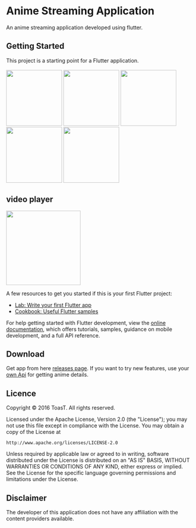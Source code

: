 # Anime Streaming Application

An anime streaming application developed using flutter.

## Getting Started

This project is a starting point for a Flutter application. <br><br>
<img src="https://user-images.githubusercontent.com/46423269/221140736-85b6786a-94b0-4269-bb64-65b1b1615df9.jpg" width="150">
<img src="https://user-images.githubusercontent.com/46423269/221140758-f97ec819-ffb5-4856-a3d6-ce77f90cd884.jpg" width="150">
<img src="https://user-images.githubusercontent.com/46423269/221140766-10d4e74f-1e5e-48dc-9465-82e4652827ce.jpg" width="150">
<img src="https://user-images.githubusercontent.com/46423269/221140780-9183d7fb-c41e-40b6-bc0a-cf967eec052e.jpg" width="150">
<img src="https://user-images.githubusercontent.com/46423269/221140785-ed0ab297-c97b-48d8-ba39-5e00cca5e83c.jpg" width="150">
<br>
## video player <br>
<img src="https://user-images.githubusercontent.com/46423269/221140773-4c033ffe-2aae-454e-b7d3-eddb29402d64.jpg" width="200">


A few resources to get you started if this is your first Flutter project:

- [Lab: Write your first Flutter app](https://docs.flutter.dev/get-started/codelab)
- [Cookbook: Useful Flutter samples](https://docs.flutter.dev/cookbook)

For help getting started with Flutter development, view the
[online documentation](https://docs.flutter.dev/), which offers tutorials,
samples, guidance on mobile development, and a full API reference.

## Download

Get app from here <a href="https://github.com/18BQ1A05G8/AnimeStreamer/releases/"> releases page</a>.
If you want to try new features, use your <a href="https://rapidapi.com/">own Api</a> for getting anime details.


## Licence

Copyright © 2016 ToasT. All rights reserved.

Licensed under the Apache License, Version 2.0 (the "License");
you may not use this file except in compliance with the License.
You may obtain a copy of the License at

    http://www.apache.org/licenses/LICENSE-2.0

Unless required by applicable law or agreed to in writing, software
distributed under the License is distributed on an "AS IS" BASIS,
WITHOUT WARRANTIES OR CONDITIONS OF ANY KIND, either express or implied.
See the License for the specific language governing permissions and
limitations under the License.
<br>
## Disclaimer
The developer of this application does not have any affiliation with the content providers available.
